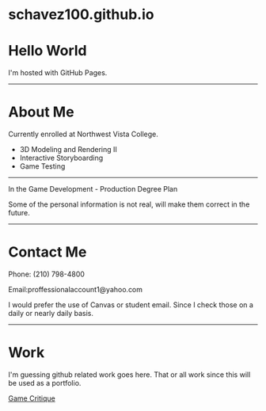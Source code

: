# schavez100.github.io
<html>
<body>
    <h1>Hello World</h1>
    <p>I'm hosted with GitHub Pages.</p>
    <hr>
    <h1>About Me</h1>
    <p>Currently enrolled at Northwest Vista College.</p>
    <ul>
        <li>3D Modeling and Rendering II</li>
        <li>Interactive Storyboarding</li>
        <li>Game Testing</li>
    </ul>
    <hr>
    <p>In the Game Development - Production Degree Plan</p>
    <p>Some of the personal information is not real, will make them correct in the future.</p>
    <hr>
    <h1>Contact Me</h1>
    <p>Phone: (210) 798-4800</p>
    <p>Email:proffessionalaccount1@yahoo.com </p>
    <p>I would prefer the use of Canvas or student email. Since I check those on a daily or nearly daily basis.</p>
    <hr>
    <h1>Work</h1>
    <p>I'm guessing github related work goes here. That or all work since this will be used as a portfolio.</p>
    <p><a href="./Game_Critique">Game Critique</a></p>
</body>
</html>
